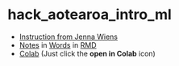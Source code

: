 # hack_aotearoa_intro_ml

- [Instruction from Jenna Wiens](https://github.com/jungxue/hack_aotearoa_intro_ml/blob/master/README.md)
- [Notes]() in [Words]() in [RMD]() 
- [Colab](https://github.com/jungxue/hack_aotearoa_intro_ml/blob/master/colab_worksheet.ipynb) (Just click the **open in Colab** icon) 
